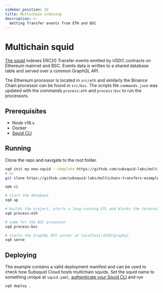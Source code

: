 ```yaml
---
sidebar_position: 32
title: Multichain indexing
description: >-
  Getting Transfer events from ETH and BSC
---
```


# Multichain squid

[The squid](https://github.com/subsquid-labs/multichain-transfers-example) indexes ERC20 Transfer events emitted by USDC contracts on Ethereum mainnet and BSC. Events data is written to a shared database table and served over a common GraphQL API.

The Ethereum processor is located in `src/eth` and similarly the Binance Chain processor can be found in `src/bsc`. The scripts file `commands.json` was updated with the commands `process:eth` and `process:bsc` to run the processors. 

## Prerequisites

- Node v16.x
- Docker
- [Squid CLI](/arrowsquid-docs-v0/squid-cli/installation)

## Running 

Clone the repo and navigate to the root folder.

```bash
sqd init my-new-squid --template https://github.com/subsquid-labs/multichain-transfers-example && cd my-new-squid
# or
git clone https://github.com/subsquid-labs/multichain-transfers-example && cd multichain-transfers-example

npm ci

# start the database
sqd up

# builds the project, starts a long-running ETL and blocks the terminal
sqd process:eth

# same for the BSC processor
sqd process:bsc

# starts the GraphQL API server at localhost:4350/graphql
sqd serve
```

## Deploying

The example contains a valid deployment manifest and can be used to check how Subsquid Cloud hosts multichain squids. Set the squid name to something unique at `squid.yaml`, [authenticate your Squid CLI](/arrowsquid-docs-v0/squid-cli/installation/#2-authenticate-squid-cli) and run
```bash
sqd deploy .
```
